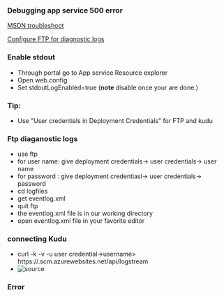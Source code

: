 ### Debugging app service 500 error

[MSDN troubleshoot](https://docs.microsoft.com/en-us/aspnet/core/host-and-deploy/azure-apps/troubleshoot?view=aspnetcore-2.2#aspnet-core-module-stdout-log)

[Configure FTP for diagnostic logs](https://danielhillebrand.com/2017/08/configure-ftp-account-to-download-azure-diagnostics-logs/)

### Enable stdout
* Through portal go to App service Resource explorer
* Open web.config
* Set stdoutLogEnabled=true (__note__ disable once your are done.)

### Tip:
* Use "User credentials in Deployment Credentials" for FTP and kudu

### Ftp diaganostic logs
* use ftp <ftp address copied from dashboard>
* for user name: give deployment credentials-> user credentials-> user name
* for password : give deployment credentiasl-> user credentials-> password
* cd logfiles
* get eventlog.xml
* quit ftp
* the eventlog.xml file is in our working directory
* open eventlog.xml file in your favorite editor

### connecting Kudu
* curl -k -v -u <deployment->user credential->username> https://<sitename>.scm.azurewebsites.net/api/logstream
* ![source](http://www.seirer.net/blog/2013/12/5/windows-azure-logstreaming-service-introducing-kudu)

### Error